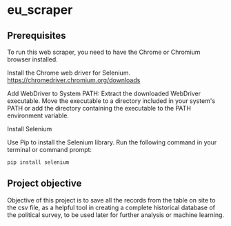 #     eu_scraper

## Prerequisites

To run this web scraper, you need to have the Chrome or Chromium browser installed. 

Install the Chrome web driver for Selenium.
https://chromedriver.chromium.org/downloads

Add WebDriver to System PATH:
Extract the downloaded WebDriver executable.
Move the executable to a directory included in your system's PATH or add the directory containing the executable to the PATH environment variable.

Install Selenium

Use Pip to install the Selenium library. Run the following command in your terminal or command prompt:
    
    pip install selenium


## Project objective 
Objective of this project is to save all the records from the table on site to the csv file, as a helpful tool in creating a complete historical database of the political survey, to be used later for further analysis or machine learning. 

## 







    
